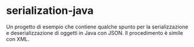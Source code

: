 # serialization-java
Un progetto di esempio che contiene qualche spunto per la serializzazione e deserializzazione di oggetti in Java con JSON. Il procedimento è simile con XML.